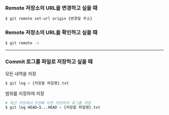 ### Remote 저장소의 URL을 변경하고 싶을 때

```bash
$ git remote set-url origin {변경할 주소}
```

### Remote 저장소의 URL을 확인하고 싶을 때

```bash
$ git remote -v
```

---

### Commit 로그를 파일로 저장하고 싶을 때

모든 내역을 저장

```bash
$ git log > {저장할 파일명}.txt
```

범위를 지정하여 저장

```bash
# 최근 커밋에서 5번째 이전 커밋까지 로그를 저장
$ git log HEAD~5...HEAD > {저장할 파일명}.txt
```

